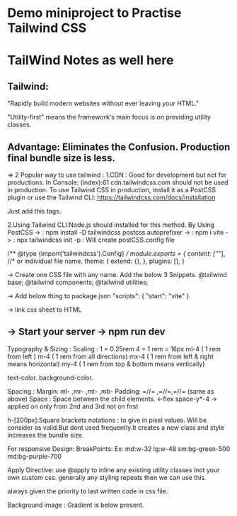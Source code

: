 # Demo miniproject to Practise Tailwind CSS

#  TailWind Notes as well here 
Tailwind:
-----------------------------------------------------------
"Rapidly build modern websites without ever leaving your HTML."

"Utility-first" means the framework's main focus is on providing utility classes.

Advantage:
Eliminates the Confusion.
Production final bundle size is less.
----------------------------------------------------------------
=> 2 Popular way to use tailwind :
1.CDN : Good for development but not for productions.
In Console: 
(index):61 cdn.tailwindcss.com should not be used in production. To use Tailwind CSS in production, install it as a PostCSS plugin or use the Tailwind CLI: https://tailwindcss.com/docs/installation

<script src="https://cdn.tailwindcss.com"></script> Just add this tags.


2.Using Tailwind CLI:Node.js should installed for this method.
By Using PostCSS
-> : npm install -D tailwindcss postcss autoprefixer
-> : npm i vite 
-> : npx tailwindcss init -p : Will create postCSS.config file

/** @type {import('tailwindcss').Config} */
module.exports = {
  content: ["*"], //* or individual file name.
  theme: {
    extend: {},
  },
  plugins: [],
}

-> Create one CSS file with any name. Add the below 3 Snippets.
 @tailwind base;
 @tailwind components;
 @tailwind utilities;

-> Add below thing to package.json 
 "scripts": {
    "start": "vite"
  }

-> link css sheet to HTML 

-> Start your server 
-> npm run dev
-----------------------------------------------------------
Typography & Sizing :
Scaling : 1 = 0.25rem
          4 = 1 rem = 16px 
          ml-4 ( 1 rem from left ) 
          m-4  ( 1 rem from all directions)
          mx-4 ( 1 rem from left & right means horizontal)
          my-4 ( 1 rem from top  & bottom means vertically)


text-color.
background-color.

Spacing : 
Margin: ml- ,mr- ,mt- ,mb- 
Padding: =//= ,=//=,=//= (same as above)
Space : Space between the child elements.
<-flex space-y*-4 -> applied on only from 2nd and 3rd not on first 

h-[200px]:Square brackets notations : to give in pixel values.
Will be consider as valid.But dont used frequently.It creates a new class and style increases the bundle size.

For responsive Design:
BreakPoints:
Ex: md:w-32 lg:w-48
    sm:bg-green-500 md:bg-purple-700

Apply Directive: 
use @apply to inline any existing utility classes inot your own custom css.
generally any styling repeats then we can use this.

always given the priority to last written code in css file.

Background image : Gradient is below present.

